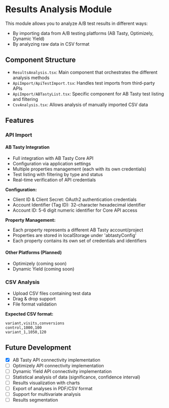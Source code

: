 # Results Analysis Module

This module allows you to analyze A/B test results in different ways:
- By importing data from A/B testing platforms (AB Tasty, Optimizely, Dynamic Yield)
- By analyzing raw data in CSV format

## Component Structure

- `ResultsAnalysis.tsx`: Main component that orchestrates the different analysis methods
- `ApiImport/ApiTestImport.tsx`: Handles test imports from third-party APIs
- `ApiImport/ABTastyList.tsx`: Specific component for AB Tasty test listing and filtering
- `CsvAnalysis.tsx`: Allows analysis of manually imported CSV data

## Features

### API Import

#### AB Tasty Integration
- Full integration with AB Tasty Core API
- Configuration via application settings
- Multiple properties management (each with its own credentials)
- Test listing with filtering by type and status
- Real-time verification of API credentials

**Configuration:**
- Client ID & Client Secret: OAuth2 authentication credentials
- Account Identifier (Tag ID): 32-character hexadecimal identifier
- Account ID: 5-6 digit numeric identifier for Core API access

**Property Management:**
- Each property represents a different AB Tasty account/project
- Properties are stored in localStorage under 'abtastyConfig'
- Each property contains its own set of credentials and identifiers

#### Other Platforms (Planned)
- Optimizely (coming soon)
- Dynamic Yield (coming soon)

### CSV Analysis

- Upload CSV files containing test data
- Drag & drop support
- File format validation

**Expected CSV format:**
```
variant,visits,conversions
control,1000,100
variant_1,1050,120
```

## Future Development

- [x] AB Tasty API connectivity implementation
- [ ] Optimizely API connectivity implementation
- [ ] Dynamic Yield API connectivity implementation
- [ ] Statistical analysis of data (significance, confidence interval)
- [ ] Results visualization with charts
- [ ] Export of analyses in PDF/CSV format
- [ ] Support for multivariate analysis
- [ ] Results segmentation 